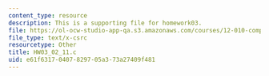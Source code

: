 ```yaml
---
content_type: resource
description: This is a supporting file for homework03.
file: https://ol-ocw-studio-app-qa.s3.amazonaws.com/courses/12-010-computational-methods-of-scientific-programming-fall-2011/e61f63170407829705a373a27409f481_HW03_02_11.c
file_type: text/x-csrc
resourcetype: Other
title: HW03_02_11.c
uid: e61f6317-0407-8297-05a3-73a27409f481
---
```

